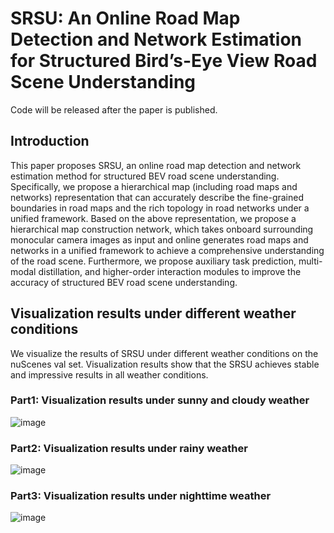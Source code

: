 # SRSU: An Online Road Map Detection and Network Estimation for Structured Bird’s-Eye View Road Scene Understanding

Code will be released after the paper is published.

## Introduction
This paper proposes SRSU, an online road map detection and network estimation method for structured BEV road scene understanding. Specifically, we propose a hierarchical map (including road maps and networks) representation that can accurately describe the fine-grained boundaries in road maps and the rich topology in road networks under a unified framework. Based on the above representation, we propose a hierarchical map construction network, which takes onboard surrounding monocular camera images as input and online generates road maps and networks in a unified framework to achieve a comprehensive understanding of the road scene. Furthermore, we propose auxiliary task prediction, multi-modal distillation, and higher-order interaction modules to improve the accuracy of structured BEV road scene understanding.

## Visualization results under different weather conditions
We visualize the results of SRSU under different weather conditions on the nuScenes val set. Visualization results show that the SRSU achieves
stable and impressive results in all weather conditions.

### Part1: Visualization results under sunny and cloudy weather
![image](https://github.com/jiapeng789/SRSU/blob/main/assets/sunny_and_cloudy.jpg)

### Part2: Visualization results under rainy weather
![image](https://github.com/jiapeng789/SRSU/blob/main/assets/rainy.jpg)

### Part3: Visualization results under nighttime weather
![image](https://github.com/jiapeng789/SRSU/blob/main/assets/nighttime%20.jpg)
